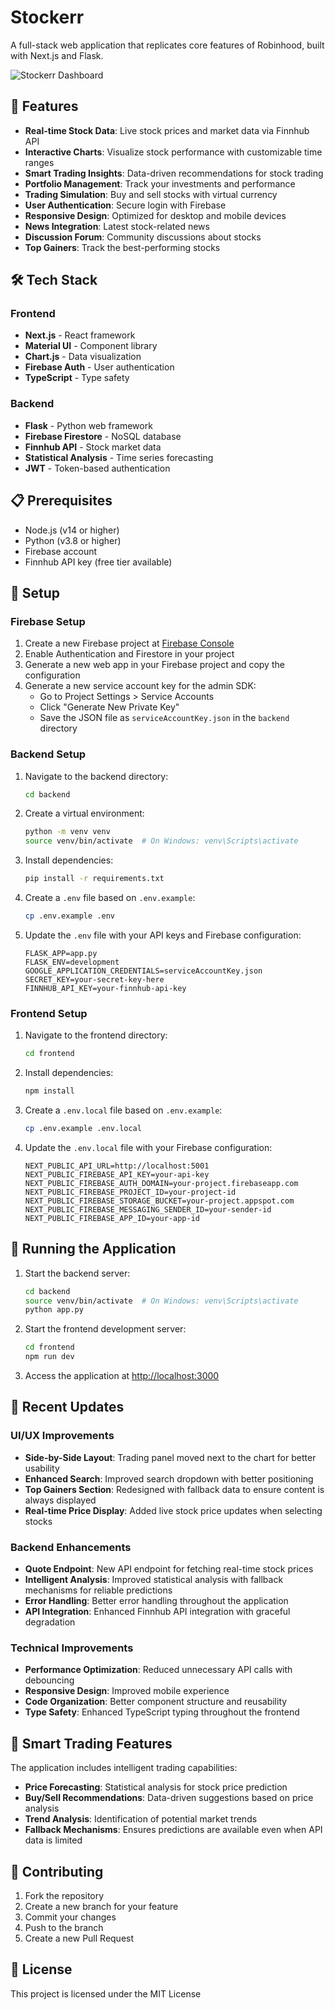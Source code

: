 # Stockerr

A full-stack web application that replicates core features of Robinhood, built with Next.js and Flask.

![Stockerr Dashboard](https://placeholder-for-screenshot.com/dashboard.png)

## 🚀 Features

- **Real-time Stock Data**: Live stock prices and market data via Finnhub API
- **Interactive Charts**: Visualize stock performance with customizable time ranges
- **Smart Trading Insights**: Data-driven recommendations for stock trading
- **Portfolio Management**: Track your investments and performance
- **Trading Simulation**: Buy and sell stocks with virtual currency
- **User Authentication**: Secure login with Firebase
- **Responsive Design**: Optimized for desktop and mobile devices
- **News Integration**: Latest stock-related news
- **Discussion Forum**: Community discussions about stocks
- **Top Gainers**: Track the best-performing stocks

## 🛠️ Tech Stack

### Frontend
- **Next.js** - React framework
- **Material UI** - Component library
- **Chart.js** - Data visualization
- **Firebase Auth** - User authentication
- **TypeScript** - Type safety

### Backend
- **Flask** - Python web framework
- **Firebase Firestore** - NoSQL database
- **Finnhub API** - Stock market data
- **Statistical Analysis** - Time series forecasting
- **JWT** - Token-based authentication

## 📋 Prerequisites

- Node.js (v14 or higher)
- Python (v3.8 or higher)
- Firebase account
- Finnhub API key (free tier available)

## 🔧 Setup

### Firebase Setup

1. Create a new Firebase project at [Firebase Console](https://console.firebase.google.com/)
2. Enable Authentication and Firestore in your project
3. Generate a new web app in your Firebase project and copy the configuration
4. Generate a new service account key for the admin SDK:
   - Go to Project Settings > Service Accounts
   - Click "Generate New Private Key"
   - Save the JSON file as `serviceAccountKey.json` in the `backend` directory

### Backend Setup

1. Navigate to the backend directory:
   ```bash
   cd backend
   ```

2. Create a virtual environment:
   ```bash
   python -m venv venv
   source venv/bin/activate  # On Windows: venv\Scripts\activate
   ```

3. Install dependencies:
   ```bash
   pip install -r requirements.txt
   ```

4. Create a `.env` file based on `.env.example`:
   ```bash
   cp .env.example .env
   ```

5. Update the `.env` file with your API keys and Firebase configuration:
   ```
   FLASK_APP=app.py
   FLASK_ENV=development
   GOOGLE_APPLICATION_CREDENTIALS=serviceAccountKey.json
   SECRET_KEY=your-secret-key-here
   FINNHUB_API_KEY=your-finnhub-api-key
   ```

### Frontend Setup

1. Navigate to the frontend directory:
   ```bash
   cd frontend
   ```

2. Install dependencies:
   ```bash
   npm install
   ```

3. Create a `.env.local` file based on `.env.example`:
   ```bash
   cp .env.example .env.local
   ```

4. Update the `.env.local` file with your Firebase configuration:
   ```
   NEXT_PUBLIC_API_URL=http://localhost:5001
   NEXT_PUBLIC_FIREBASE_API_KEY=your-api-key
   NEXT_PUBLIC_FIREBASE_AUTH_DOMAIN=your-project.firebaseapp.com
   NEXT_PUBLIC_FIREBASE_PROJECT_ID=your-project-id
   NEXT_PUBLIC_FIREBASE_STORAGE_BUCKET=your-project.appspot.com
   NEXT_PUBLIC_FIREBASE_MESSAGING_SENDER_ID=your-sender-id
   NEXT_PUBLIC_FIREBASE_APP_ID=your-app-id
   ```

## 🚀 Running the Application

1. Start the backend server:
   ```bash
   cd backend
   source venv/bin/activate  # On Windows: venv\Scripts\activate
   python app.py
   ```

2. Start the frontend development server:
   ```bash
   cd frontend
   npm run dev
   ```

3. Access the application at [http://localhost:3000](http://localhost:3000)

## 🔄 Recent Updates

### UI/UX Improvements
- **Side-by-Side Layout**: Trading panel moved next to the chart for better usability
- **Enhanced Search**: Improved search dropdown with better positioning
- **Top Gainers Section**: Redesigned with fallback data to ensure content is always displayed
- **Real-time Price Display**: Added live stock price updates when selecting stocks

### Backend Enhancements
- **Quote Endpoint**: New API endpoint for fetching real-time stock prices
- **Intelligent Analysis**: Improved statistical analysis with fallback mechanisms for reliable predictions
- **Error Handling**: Better error handling throughout the application
- **API Integration**: Enhanced Finnhub API integration with graceful degradation

### Technical Improvements
- **Performance Optimization**: Reduced unnecessary API calls with debouncing
- **Responsive Design**: Improved mobile experience
- **Code Organization**: Better component structure and reusability
- **Type Safety**: Enhanced TypeScript typing throughout the frontend

## 🧠 Smart Trading Features

The application includes intelligent trading capabilities:

- **Price Forecasting**: Statistical analysis for stock price prediction
- **Buy/Sell Recommendations**: Data-driven suggestions based on price analysis
- **Trend Analysis**: Identification of potential market trends
- **Fallback Mechanisms**: Ensures predictions are available even when API data is limited

## 🤝 Contributing

1. Fork the repository
2. Create a new branch for your feature
3. Commit your changes
4. Push to the branch
5. Create a new Pull Request

## 📜 License

This project is licensed under the MIT License
